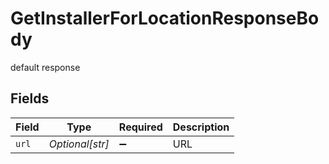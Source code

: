 # GetInstallerForLocationResponseBody

default response


## Fields

| Field              | Type               | Required           | Description        |
| ------------------ | ------------------ | ------------------ | ------------------ |
| `url`              | *Optional[str]*    | :heavy_minus_sign: | URL                |